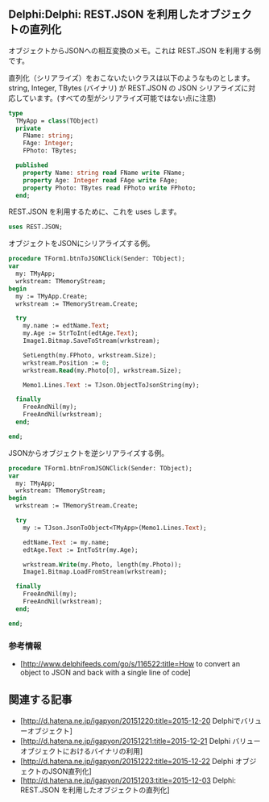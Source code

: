 ## Delphi:Delphi: REST.JSON を利用したオブジェクトの直列化

オブジェクトからJSONへの相互変換のメモ。これは REST.JSON を利用する例です。

直列化（シリアライズ）をおこないたいクラスは以下のようなものとします。string, Integer, TBytes (バイナリ) が REST.JSON の JSON シリアライズに対応しています。(すべての型がシリアライズ可能ではない点に注意)

```pascal
type
  TMyApp = class(TObject)
  private
    FName: string;
    FAge: Integer;
    FPhoto: TBytes;

  published
    property Name: string read FName write FName;
    property Age: Integer read FAge write FAge;
    property Photo: TBytes read FPhoto write FPhoto;
  end;
```


REST.JSON を利用するために、これを uses します。

```pascal
uses REST.JSON;
```


オブジェクトをJSONにシリアライズする例。

```pascal
procedure TForm1.btnToJSONClick(Sender: TObject);
var
  my: TMyApp;
  wrkstream: TMemoryStream;
begin
  my := TMyApp.Create;
  wrkstream := TMemoryStream.Create;

  try
    my.name := edtName.Text;
    my.Age := StrToInt(edtAge.Text);
    Image1.Bitmap.SaveToStream(wrkstream);

    SetLength(my.FPhoto, wrkstream.Size);
    wrkstream.Position := 0;
    wrkstream.Read(my.Photo[0], wrkstream.Size);

    Memo1.Lines.Text := TJson.ObjectToJsonString(my);

  finally
    FreeAndNil(my);
    FreeAndNil(wrkstream);
  end;

end;
```


JSONからオブジェクトを逆シリアライズする例。

```pascal
procedure TForm1.btnFromJSONClick(Sender: TObject);
var
  my: TMyApp;
  wrkstream: TMemoryStream;
begin
  wrkstream := TMemoryStream.Create;

  try
    my := TJson.JsonToObject<TMyApp>(Memo1.Lines.Text);

    edtName.Text := my.name;
    edtAge.Text := IntToStr(my.Age);

    wrkstream.Write(my.Photo, length(my.Photo));
    Image1.Bitmap.LoadFromStream(wrkstream);

  finally
    FreeAndNil(my);
    FreeAndNil(wrkstream);
  end;

end;
```



### 参考情報

* [http://www.delphifeeds.com/go/s/116522:title=How to convert an object to JSON and back with a single line of code]


## 関連する記事

* [http://d.hatena.ne.jp/igapyon/20151220:title=2015-12-20 Delphiでバリューオブジェクト]
* [http://d.hatena.ne.jp/igapyon/20151221:title=2015-12-21 Delphi バリューオブジェクトにおけるバイナリの利用]
* [http://d.hatena.ne.jp/igapyon/20151222:title=2015-12-22 Delphi オブジェクトのJSON直列化]
* [http://d.hatena.ne.jp/igapyon/20151203:title=2015-12-03 Delphi: REST.JSON を利用したオブジェクトの直列化]

